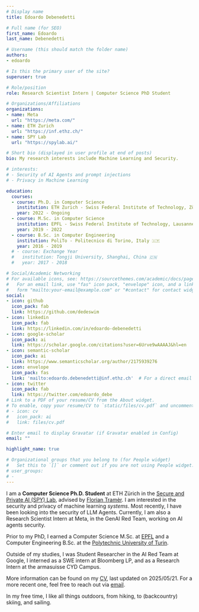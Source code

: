 ```yaml
---
# Display name
title: Edoardo Debenedetti

# Full name (for SEO)
first_name: Edoardo
last_name: Debenedetti

# Username (this should match the folder name)
authors:
- edoardo

# Is this the primary user of the site?
superuser: true

# Role/position
role: Research Scientist Intern | Computer Science PhD Student

# Organizations/Affiliations
organizations:
- name: Meta
  url: "https://meta.com/"
- name: ETH Zurich
  url: "https://inf.ethz.ch/"
- name: SPY Lab
  url: "https://spylab.ai/"

# Short bio (displayed in user profile at end of posts)
bio: My research interests include Machine Learning and Security.

# interests:
# - Security of AI Agents and prompt injections
# - Privacy in Machine Learning

education:
  courses:
  - course: Ph.D. in Computer Science
    institution: ETH Zurich - Swiss Federal Institute of Technology, Zürich, Switzerland 🇨🇭
    year: 2022 - Ongoing
  - course: M.Sc. in Computer Science
    institution: EPFL - Swiss Federal Institute of Technology, Lausanne, Switzerland 🇨🇭
    year: 2019 - 2022
  - course: B.Sc. in Computer Engineering
    institution: PoliTo - Politecnico di Torino, Italy 🇮🇹
    year: 2016 - 2019
  # - course: Exchange Year
  #   institution: Tongji University, Shanghai, China 🇨🇳
  #   year: 2017 - 2018

# Social/Academic Networking
# For available icons, see: https://sourcethemes.com/academic/docs/page-builder/#icons
#   For an email link, use "fas" icon pack, "envelope" icon, and a link in the
#   form "mailto:your-email@example.com" or "#contact" for contact widget.
social:
- icon: github
  icon_pack: fab
  link: https://github.com/dedeswim
- icon: linkedin
  icon_pack: fab
  link: https://linkedin.com/in/edoardo-debenedetti
- icon: google-scholar
  icon_pack: ai
  link: https://scholar.google.com/citations?user=6Urve9wAAAAJ&hl=en
- icon: semantic-scholar
  icon_pack: ai
  link: https://www.semanticscholar.org/author/2175939276
- icon: envelope
  icon_pack: fas
  link: 'mailto:edoardo.debenedetti@inf.ethz.ch'  # For a direct email link, use "mailto:test@example.org".
- icon: twitter
  icon_pack: fab
  link: https://twitter.com/edoardo_debe
# Link to a PDF of your resume/CV from the About widget.
# To enable, copy your resume/CV to `static/files/cv.pdf` and uncomment the lines below.
# - icon: cv
#   icon_pack: ai
#   link: files/cv.pdf

# Enter email to display Gravatar (if Gravatar enabled in Config)
email: ""

highlight_name: true

# Organizational groups that you belong to (for People widget)
#   Set this to `[]` or comment out if you are not using People widget.
# user_groups:
# - 
---
```


I am a **Computer Science Ph.D. Student** at ETH Zürich in the [Secure and Private AI (SPY) Lab](https://spylab.ai), advised by [Florian Tramèr](https://floriantramer.com). I am interested in the security and privacy of machine learning *systems*. Most recently, I have been looking into the security of LLM Agents. Currently, I am also a Research Scientist Intern at Meta, in the GenAI Red Team, working on AI agents security.

Prior to my PhD, I earned a Computer Science M.Sc. at [EPFL](https://epfl.ch/en) and a Computer Engineering B.Sc. at the [Polytechnic University of Turin](https://www.polito.it/).

Outside of my studies, I was Student Researcher in the AI Red Team at Google, I interned as a SWE intern at Bloomberg LP, and as a Research Intern at the armasuisse CYD Campus.

More information can be found on my [CV](/files/cv.pdf), last updated on 2025/05/21. For a more recent one, feel free to reach out via [email](mailto:edoardo.debenedetti@inf.ethz.ch).

In my free time, I like all things outdoors, from hiking, to (backcountry) skiing, and sailing.
